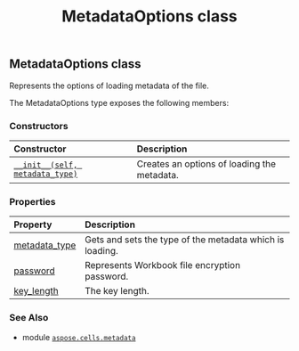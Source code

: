 ﻿---
title: MetadataOptions class
second_title: Aspose.Cells for Python via .NET API References
description: 
type: docs
weight: 10
url: /aspose.cells.metadata/metadataoptions/
is_root: false
---

## MetadataOptions class

Represents the options of loading metadata of the file.



The MetadataOptions type exposes the following members:

### Constructors
| Constructor | Description |
| :- | :- |
| [`__init__(self, metadata_type)`](/cells/python-net/aspose.cells.metadata/metadataoptions/__init__/#aspose.cells.metadata.metadatatype) | Creates an options of loading the metadata. |


### Properties
| Property | Description |
| :- | :- |
| [metadata_type](/cells/python-net/aspose.cells.metadata/metadataoptions/metadata_type) | Gets and sets the type of the metadata which is loading. |
| [password](/cells/python-net/aspose.cells.metadata/metadataoptions/password) | Represents Workbook file encryption password. |
| [key_length](/cells/python-net/aspose.cells.metadata/metadataoptions/key_length) | The key length. |



### See Also
* module [`aspose.cells.metadata`](..)
